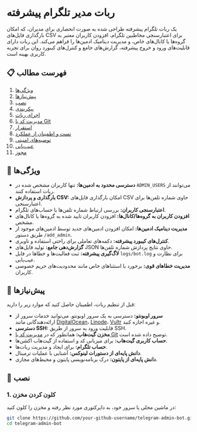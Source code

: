 # ربات مدیر تلگرام پیشرفته

یک ربات تلگرام پیشرفته طراحی شده به صورت انحصاری برای مدیران، که امکان بارگذاری فایل‌های CSV برای اعتبارسنجی مخاطبین تلگرام، افزودن کاربران معتبر به گروه‌ها یا کانال‌های خاص، و مدیریت دینامیک ادمین‌ها را فراهم می‌کند. این ربات دارای قابلیت‌های ورود و خروج پیشرفته، گزارش‌های جامع و کنترل‌های کیبورد روان برای تجربه کاربری بهینه است.

## 📋 فهرست مطالب

1. [ویژگی‌ها](#ویژگی‌ها)
2. [پیش‌نیازها](#پیش‌نیازها)
3. [نصب](#نصب)
4. [پیکربندی](#پیکربندی)
5. [اجرای ربات](#اجرای-ربات)
6. [مدیریت کد با Git](#مدیریت-کد-با-git)
7. [استقرار](#استقرار)
8. [تست و اطمینان از عملکرد](#تست-و-اطمینان-از-عملکرد)
9. [توصیه‌های امنیتی](#توصیه‌های-امنیتی)
10. [عیب‌یابی](#عیب‌یابی)
11. [مجوز](#مجوز)

## 🎯 ویژگی‌ها

- **دسترسی محدود به ادمین‌ها:** تنها کاربران مشخص شده در `ADMIN_USERS` می‌توانند از ربات استفاده کنند.
- **بارگذاری و پردازش CSV:** امکان بارگذاری فایل‌های CSV حاوی شماره تلفن‌ها برای اعتبارسنجی.
- **اعتبارسنجی کاربران:** بررسی ارتباط شماره تلفن‌ها با حساب‌های تلگرام.
- **افزودن کاربران به گروه‌ها/کانال‌ها:** افزودن کاربران تایید شده به گروه‌ها یا کانال‌های مشخص.
- **مدیریت دینامیک ادمین‌ها:** امکان افزودن ادمین‌های جدید توسط ادمین‌های موجود از طریق دستور `/add_admin`.
- **کنترل‌های کیبورد پیشرفته:** دکمه‌های تعاملی برای راحتی استفاده و ناوبری.
- **گزارش‌دهی جامع:** تولید فایل‌های JSON حاوی نتایج پردازش شماره تلفن‌ها.
- **لاگ‌گیری پیشرفته:** ثبت فعالیت‌ها و خطاها در فایل `logs/bot.log` برای نظارت و عیب‌یابی.
- **مدیریت خطاهای قوی:** برخورد با استثناهای خاص مانند محدودیت‌های حریم خصوصی کاربران.

## 🔧 پیش‌نیازها

قبل از تنظیم ربات، اطمینان حاصل کنید که موارد زیر را دارید:

- **سرور اوبونتو:** دسترسی به یک سرور اوبونتو. می‌توانید خدمات سرور از ارائه‌دهندگانی مانند [DigitalOcean](https://www.digitalocean.com/)، [Linode](https://www.linode.com/)، [Vultr](https://www.vultr.com/) و غیره اجاره کنید.
- **دسترسی SSH:** قابلیت ورود به سرور از طریق SSH.
- **مخزن گیت‌هاب:** همانطور که در [مدیریت کد با Git](#مدیریت-کد-با-git) توضیح داده شده است.
- **حساب کاربری گیت‌هاب:** برای میزبانی کد و استفاده از گیت‌هاب اکشن‌ها.
- **حساب تلگرام:** برای ایجاد و مدیریت ربات‌ها.
- **دانش پایه‌ای از دستورات لینوکس:** آشنایی با عملیات ترمینال.
- **دانش پایه‌ای از پایتون:** درک برنامه‌نویسی پایتون و محیط‌های مجازی.

## 🚀 نصب

### 1. کلون کردن مخزن

در ماشین محلی یا سرور خود، به دایرکتوری مورد نظر رفته و مخزن را کلون کنید:

```bash
git clone https://github.com/your-github-username/telegram-admin-bot.git
cd telegram-admin-bot
